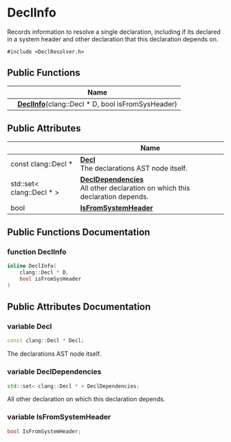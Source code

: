 # DeclInfo



Records information to resolve a single declaration, including if its declared in a system header and other declaration that this declaration depends on.


`#include <DeclResolver.h>`

## Public Functions

|                | Name           |
| -------------- | -------------- |
| | **[DeclInfo](../Classes/structDeclInfo.md#function-declinfo)**(clang::Decl * D, bool isFromSysHeader) |

## Public Attributes

|                | Name           |
| -------------- | -------------- |
| const clang::Decl * | **[Decl](../Classes/structDeclInfo.md#variable-decl)** <br>The declarations AST node itself.  |
| std::set< clang::Decl * > | **[DeclDependencies](../Classes/structDeclInfo.md#variable-decldependencies)** <br>All other declaration on which this declaration depends.  |
| bool | **[IsFromSystemHeader](../Classes/structDeclInfo.md#variable-isfromsystemheader)**  |

## Public Functions Documentation

### function DeclInfo

```cpp linenums="1"
inline DeclInfo(
    clang::Decl * D,
    bool isFromSysHeader
)
```


## Public Attributes Documentation

### variable Decl

```cpp linenums="1"
const clang::Decl * Decl;
```

The declarations AST node itself.

### variable DeclDependencies

```cpp linenums="1"
std::set< clang::Decl * > DeclDependencies;
```

All other declaration on which this declaration depends.

### variable IsFromSystemHeader

```cpp linenums="1"
bool IsFromSystemHeader;
```


